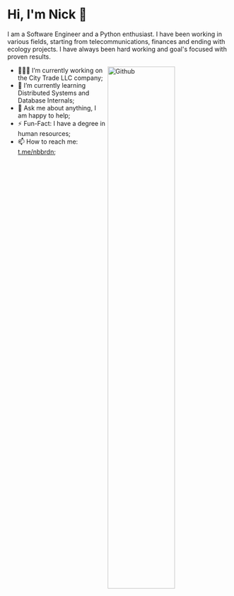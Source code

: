 # Hi, I'm Nick 👋
I am a Software Engineer and a Python enthusiast. I have been working in various fields, starting from telecommunications, finances and ending with ecology projects. I have always been hard working and goal's focused with proven results.

<img width="55%" align="right" alt="Github" src="https://raw.githubusercontent.com/onimur/.github/master/.resources/git-header.svg" />

- 👨🏽‍💻 I’m currently working on the City Trade LLC company;
- 🌱 I’m currently learning Distributed Systems and Database Internals; 
- 💬 Ask me about anything, I am happy to help;
- ⚡️ Fun-Fact: I have a degree in human resources;
- 📫 How to reach me: [t.me/nbbrdn](https://t.me/nbbrdn);
